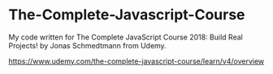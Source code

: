 # The-Complete-Javascript-Course
My code written for The Complete JavaScript Course 2018: Build Real Projects! by 
Jonas Schmedtmann from Udemy.

https://www.udemy.com/the-complete-javascript-course/learn/v4/overview

